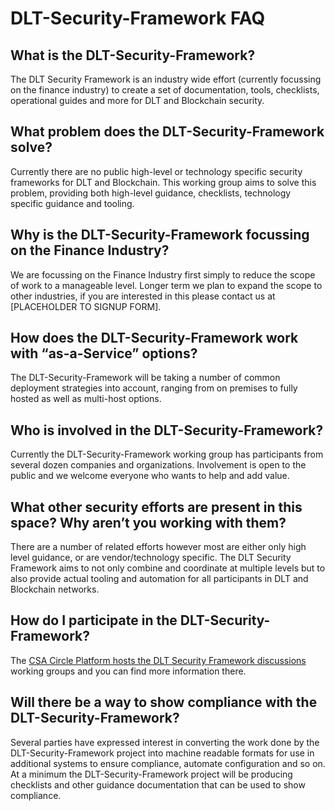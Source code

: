 # DLT-Security-Framework FAQ

## What is the DLT-Security-Framework?

The DLT Security Framework is an industry wide effort (currently focussing on the finance industry) to create a set of documentation, tools, checklists, operational guides and more for DLT and Blockchain security.

## What problem does the DLT-Security-Framework solve?

Currently there are no public high-level or technology specific security frameworks for DLT and Blockchain. This working group aims to solve this problem, providing both high-level guidance, checklists, technology specific guidance and tooling.

## Why is the DLT-Security-Framework focussing on the Finance Industry?

We are focussing on the Finance Industry first simply to reduce the scope of work to a manageable level. Longer term we plan to expand the scope to other industries, if you are interested in this please contact us at [PLACEHOLDER TO SIGNUP FORM].

## How does the DLT-Security-Framework work with “as-a-Service” options?

The DLT-Security-Framework will be taking a number of common deployment strategies into account, ranging from on premises to fully hosted as well as multi-host options.

## Who is involved in the DLT-Security-Framework?

Currently the DLT-Security-Framework working group has participants from several dozen companies and organizations. Involvement is open to the public and we welcome everyone who wants to help and add value.

## What other security efforts are present in this space? Why aren’t you working with them?

There are a number of related efforts however most are either only high level guidance, or are vendor/technology specific. The DLT Security Framework aims to not only combine and coordinate at multiple levels but to also provide actual tooling and automation for all participants in DLT and Blockchain networks.

## How do I participate in the DLT-Security-Framework?

The [CSA Circle Platform hosts the DLT Security Framework discussions](https://circle.cloudsecurityalliance.org/search?s=%23DLTFRAMEWORK&executesearch=true) working groups and you can find more information there.

## Will there be a way to show compliance with the DLT-Security-Framework?

Several parties have expressed interest in converting the work done by the DLT-Security-Framework project into machine readable formats for use in additional systems to ensure compliance, automate configuration and so on. At a minimum the DLT-Security-Framework project will be producing checklists and other guidance documentation that can be used to show compliance.

